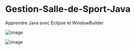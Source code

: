 # Gestion-Salle-de-Sport-Java
Apprendre Java avec Eclipse et WindowBuilder

![image](https://user-images.githubusercontent.com/73278758/175980979-37149549-7e0e-4bdc-8ebb-6b14ce44974a.png)

![image](https://user-images.githubusercontent.com/73278758/175981106-60953205-253d-43eb-83d7-bcfcd90f0c34.png)
